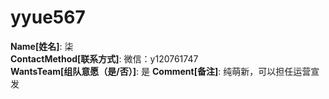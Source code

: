 # yyue567

**Name[姓名]**: 柒  
**ContactMethod[联系方式]**: 微信：y120761747  
**WantsTeam[组队意愿（是/否）]**: 是
**Comment[备注]**: 纯萌新，可以担任运营宣发  
